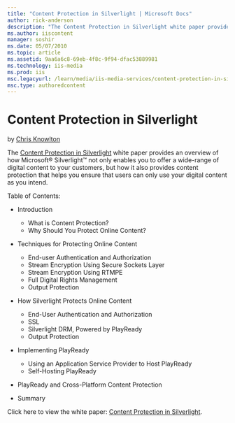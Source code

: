 ```yaml
---
title: "Content Protection in Silverlight | Microsoft Docs"
author: rick-anderson
description: "The Content Protection in Silverlight white paper provides an overview of how Microsoft® Silverlight™ not only enables you to offer a wide-range of digital c..."
ms.author: iiscontent
manager: soshir
ms.date: 05/07/2010
ms.topic: article
ms.assetid: 9aa6a6c8-69eb-4f8c-9f94-dfac53889981
ms.technology: iis-media
ms.prod: iis
msc.legacyurl: /learn/media/iis-media-services/content-protection-in-silverlight
msc.type: authoredcontent
---
```

Content Protection in Silverlight
====================
by [Chris Knowlton](https://twitter.com/chris_knowlton)

The [Content Protection in Silverlight](https://download.microsoft.com/download/2/E/F/2EF96D4D-B5E7-489F-8D6C-C89ED5660658/Content_Protection_in_Silverlight_v1_FINAL.pdf "Content Protection in Silverlight") white paper provides an overview of how Microsoft® Silverlight™ not only enables you to offer a wide-range of digital content to your customers, but how it also provides content protection that helps you ensure that users can only use your digital content as you intend.

Table of Contents:

- Introduction

    - What is Content Protection?
    - Why Should You Protect Online Content?
- Techniques for Protecting Online Content

    - End-user Authentication and Authorization
    - Stream Encryption Using Secure Sockets Layer
    - Stream Encryption Using RTMPE
    - Full Digital Rights Management
    - Output Protection
- How Silverlight Protects Online Content

    - End-User Authentication and Authorization
    - SSL
    - Silverlight DRM, Powered by PlayReady
    - Output Protection
- Implementing PlayReady

    - Using an Application Service Provider to Host PlayReady
    - Self-Hosting PlayReady
- PlayReady and Cross-Platform Content Protection
- Summary

Click here to view the white paper: [Content Protection in Silverlight](https://download.microsoft.com/download/2/E/F/2EF96D4D-B5E7-489F-8D6C-C89ED5660658/Content_Protection_in_Silverlight_v1_FINAL.pdf "Content Protection in Silverlight").